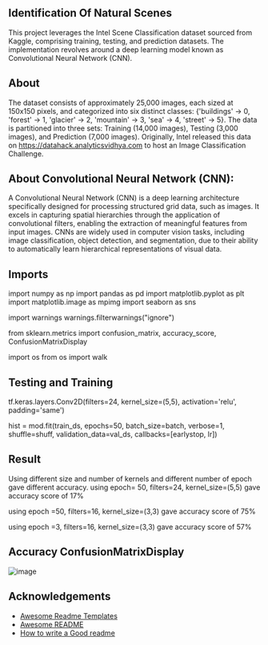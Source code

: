 
## Identification Of Natural Scenes 
This project leverages the Intel Scene Classification dataset sourced from Kaggle, comprising training, testing, and prediction datasets. The implementation revolves around a deep learning model known as Convolutional Neural Network (CNN).

## About 
The dataset consists of approximately 25,000 images, each sized at 150x150 pixels, and categorized into six distinct classes: {'buildings' -> 0, 'forest' -> 1, 'glacier' -> 2, 'mountain' -> 3, 'sea' -> 4, 'street' -> 5}. The data is partitioned into three sets: Training (14,000 images), Testing (3,000 images), and Prediction (7,000 images). Originally, Intel released this data on https://datahack.analyticsvidhya.com to host an Image Classification Challenge.

## About Convolutional Neural Network (CNN):
A Convolutional Neural Network (CNN) is a deep learning architecture specifically designed for processing structured grid data, such as images. It excels in capturing spatial hierarchies through the application of convolutional filters, enabling the extraction of meaningful features from input images. CNNs are widely used in computer vision tasks, including image classification, object detection, and segmentation, due to their ability to automatically learn hierarchical representations of visual data.

## Imports
import numpy as np
import pandas as pd
import matplotlib.pyplot as plt
import matplotlib.image as mpimg
import seaborn as sns

import warnings
warnings.filterwarnings("ignore")

from sklearn.metrics import confusion_matrix, accuracy_score, ConfusionMatrixDisplay

import os
from os import walk

## Testing and Training
tf.keras.layers.Conv2D(filters=24, kernel_size=(5,5), activation='relu', padding='same')

hist = mod.fit(train_ds, epochs=50, batch_size=batch, verbose=1, shuffle=shuff, validation_data=val_ds, callbacks=[earlystop, lr])
   
## Result
Using different size and number of kernels and different number of epoch gave different accuracy.
using epoch= 50, filters=24, kernel_size=(5,5) gave accuracy score of 17%

using epoch =50, filters=16, kernel_size=(3,3) gave accuracy score of 75%

using epoch =3, filters=16, kernel_size=(3,3) gave accuracy score of 57%

## Accuracy ConfusionMatrixDisplay
![image](https://github.com/amna55/Identification-of-Natural-Scenes/assets/106149828/355d62dd-f6a0-4820-9cd6-7d557604026b)


## Acknowledgements

 - [Awesome Readme Templates](https://awesomeopensource.com/project/elangosundar/awesome-README-templates)
 - [Awesome README](https://github.com/matiassingers/awesome-readme)
 - [How to write a Good readme](https://bulldogjob.com/news/449-how-to-write-a-good-readme-for-your-github-project)

